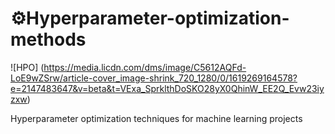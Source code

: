 # ⚙️Hyperparameter-optimization-methods
![HPO] (https://media.licdn.com/dms/image/C5612AQFd-LoE9wZSrw/article-cover_image-shrink_720_1280/0/1619269164578?e=2147483647&v=beta&t=VExa_SprklthDoSKO28yX0QhinW_EE2Q_Evw23iyzxw)

Hyperparameter optimization techniques for machine learning projects

